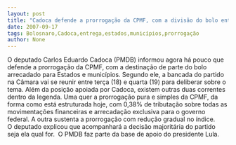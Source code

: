 ```yaml
---
layout: post
title: "Cadoca defende a prorrogação da CPMF, com a divisão do bolo entre Estados e municípios"
date: 2007-09-17
tags: Bolosnaro,Cadoca,entrega,estados,municípios,prorrogação
author: None
---
```

O deputado Carlos Eduardo Cadoca (PMDB)&nbsp;informou agora h&aacute; pouco que defende a prorroga&ccedil;&atilde;o da CPMF, com a destina&ccedil;&atilde;o de parte do bolo arrecadado para Estados e munic&iacute;pios. Segundo ele, a bancada do&nbsp;partido na C&acirc;mara vai se reunir entre&nbsp;ter&ccedil;a (18) e quarta (19) para deliberar sobre o tema.
Al&eacute;m da posi&ccedil;&atilde;o apoiada por Cadoca, existem outras duas correntes dentro da legenda. Uma quer a prorroga&ccedil;&atilde;o pura e simples da&nbsp;CPMF,&nbsp;da forma como est&aacute; estruturada hoje, com 0,38% de tributa&ccedil;&atilde;o sobre todas as movimenta&ccedil;&otilde;es financeiras e arrecada&ccedil;&atilde;o exclusiva para o governo federal. A outra&nbsp;sustenta a prorroga&ccedil;&atilde;o com redu&ccedil;&atilde;o gradual no &iacute;ndice.
O&nbsp;deputado&nbsp;explicou que acompanhar&aacute; a decis&atilde;o majorit&aacute;ria do partido seja ela qual for.&nbsp; O PMDB faz parte da base de apoio do&nbsp;presidente Lula. 